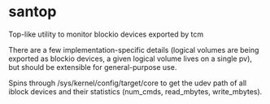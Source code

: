 santop
======

Top-like utility to monitor blockio devices exported by tcm

There are a few implementation-specific details (logical volumes are being exported as blockio devices, a given logical volume lives on a single pv), but should be extensible for general-purpose use.

Spins through /sys/kernel/config/target/core to get the udev path of all iblock devices and their statistics (num_cmds, read_mbytes, write_mbytes).

